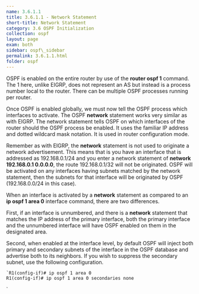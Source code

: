```yaml
---
name: 3.6.1.1
title: 3.6.1.1 - Network Statement
short-title: Network Statement
category: 3.6 OSPF Initialization
collection: ospf
layout: page
exam: both
sidebar: ospf\_sidebar
permalink: 3.6.1.1.html
folder: ospf
---
```

OSPF is enabled on the entire router by use of the **router ospf 1** command. The 1 here, unlike EIGRP, does not represent an AS but instead is a process number local to the router. There can be multiple OSPF processes running per router.

Once OSPF is enabled globally, we must now tell the OSPF process which interfaces to activate. The OSPF **network** statement works very similar as with EIGRP. The network statement tells OSPF on which interfaces of the router should the OSPF process be enabled. It uses the familiar IP address and dotted wildcard mask notation. It is used in router configuration mode.

Remember as with EIGRP, the **network** statement is not used to originate a network advertisement. This means that is you have an interface that is addressed as 192.168.0.1/24 and you enter a network statement of **network 192.168.0.1 0.0.0.0**, the route 192.168.0.1/32 will not be originated. OSPF will be activated on any interfaces having subnets matched by the network statement, then the subnets for that interface will be originated by OSPF (192.168.0.0/24 in this case).

When an interface is activated by a **network** statement as compared to an **ip ospf 1 area 0** interface command, there are two differences.

First, if an interface is unnumbered, and there is a **network** statement that matches the IP address of the primary interface, both the primary interface and the unnumbered interface will have OSPF enabled on them in the designated area.

Second, when enabled at the interface level, by default OSPF will inject both primary and secondary subnets of the interface in the OSPF database and advertise both to its neighbors. If you wish to suppress the secondary subnet, use the following configuration.
```
`R1(config-if)# ip ospf 1 area 0
R1(config-if)# ip ospf 1 area 0 secondaries none
```
`